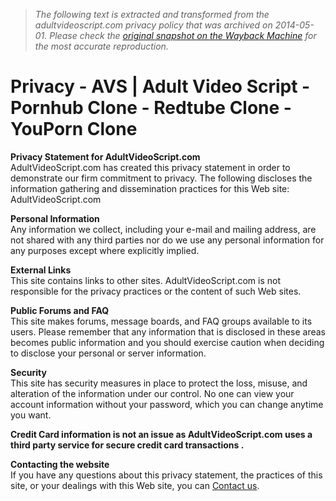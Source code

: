 > *The following text is extracted and transformed from the adultvideoscript.com privacy policy that was archived on 2014-05-01. Please check the [original snapshot on the Wayback Machine](https://web.archive.org/web/20140501005559id_/http%3A//www.adultvideoscript.com/privacy) for the most accurate reproduction.*

# Privacy - AVS | Adult Video Script - Pornhub Clone - Redtube Clone - YouPorn Clone

**Privacy Statement for AdultVideoScript.com**  
AdultVideoScript.com has created this privacy statement in order to demonstrate our firm commitment to privacy. The following discloses the information gathering and dissemination practices for this Web site: AdultVideoScript.com

**Personal Information**  
Any information we collect, including your e-mail and mailing address, are not shared with any third parties nor do we use any personal information for any purposes except where explicitly implied.

**External Links**  
This site contains links to other sites. AdultVideoScript.com is not responsible for the privacy practices or the content of such Web sites.

**Public Forums and FAQ**  
This site makes forums, message boards, and FAQ groups available to its users. Please remember that any information that is disclosed in these areas becomes public information and you should exercise caution when deciding to disclose your personal or server information.

**Security**  
This site has security measures in place to protect the loss, misuse, and alteration of the information under our control. No one can view your account information without your password, which you can change anytime you want.

**Credit Card information is not an issue as AdultVideoScript.com uses a third party service for secure credit card transactions .**

**Contacting the website**  
If you have any questions about this privacy statement, the practices of this site, or your dealings with this Web site, you can [Contact us](https://web.archive.org/support/).
